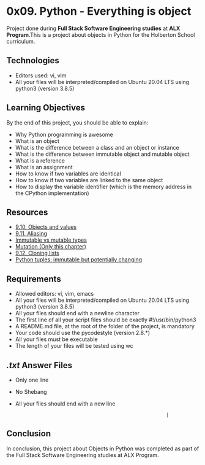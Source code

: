 # 0x09. Python - Everything is object

Project done during **Full Stack Software Engineering studies** at **ALX Program**.This is a project about  objects in  Python for the Holberton School curriculum.

## Technologies

* Editors used: vi, vim
* All your files will be interpreted/compiled on Ubuntu 20.04 LTS using python3 (version 3.8.5)


## Learning Objectives

By the end of this project, you should be able to explain:

* Why Python programming is awesome
* What is an object
* What is the difference between a class and an object or instance
* What is the difference between immutable object and mutable object
* What is a reference
* What is an assignment
* How to know if two variables are identical
* How to know if two variables are linked to the same object
* How to display the variable identifier (which is the memory address in the CPython implementation)



## Resources

* <a href= "http://www.openbookproject.net/thinkcs/python/english2e/ch09.html#objects-and-values">9.10. Objects and values</a>
* <a href= "http://www.openbookproject.net/thinkcs/python/english2e/ch09.html#aliasing">9.11. Aliasing</a>
* <a href= "https://stackoverflow.com/questions/8056130/immutable-vs-mutable-types">Immutable vs mutable types</a>
* <a href= "https://www.composingprograms.com/pages/24-mutable-data.html"> Mutation (Only this chapter)</a>
* <a href= "http://www.openbookproject.net/thinkcs/python/english2e/ch09.html#cloning-lists">9.12. Cloning lists</a>
* <a href= "http://radar.oreilly.com/2014/10/python-tuples-immutable-but-potentially-changing.html"> Python tuples: immutable but potentially changing</a>

## Requirements

* Allowed editors: vi, vim, emacs
* All your files will be interpreted/compiled on Ubuntu 20.04 LTS using python3 (version 3.8.5)
* All your files should end with a newline character
* The first line of all your script files should be exactly #!/usr/bin/python3
* A README.md file, at the root of the folder of the project, is mandatory
* Your code should use the pycodestyle (version 2.8.*)
* All your files must be executable
* The length of your files will be tested using wc

## *.txt* Answer Files
  * Only one line
  * No Shebang
  * All your files should end with a new line



                                                               |

## Conclusion

In conclusion, this project about Objects in  Python was completed as part of the Full Stack Software Engineering studies at ALX Program. 

